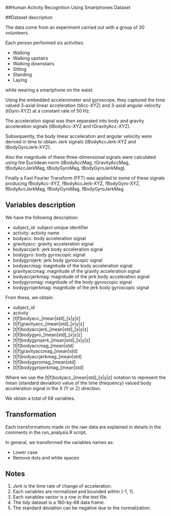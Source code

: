 ##Human Activity Recognition Using Smartphones Dataset

##Dataset description

The data come from an experiment carried out with a group of 30 volunteers. 

Each person performed six activities:

 - Walking
 - Walking upstairs
 - Walking downstairs
 - Sitting
 - Standing
 - Laying

while wearing a smartphone on the waist. 

Using the embedded accelerometer and gyroscope, they captured the time valued 3-axial linear acceleration (tAcc-XYZ) and 3-axial angular velocity (tGyro-XYZ) at a constant rate of 50 Hz.

The acceleration signal was then separated into body and gravity acceleration signals (tBodyAcc-XYZ and tGravityAcc-XYZ).

Subsequently, the body linear acceleration and angular velocity were derived in time to obtain Jerk signals (tBodyAccJerk-XYZ and tBodyGyroJerk-XYZ). 

Also the magnitude of these three-dimensional signals were calculated using the Euclidean norm (tBodyAccMag, tGravityAccMag, tBodyAccJerkMag, tBodyGyroMag, tBodyGyroJerkMag). 

Finally a Fast Fourier Transform (FFT) was applied to some of these signals producing fBodyAcc-XYZ, fBodyAccJerk-XYZ, fBodyGyro-XYZ, fBodyAccJerkMag, fBodyGyroMag, fBodyGyroJerkMag.

## Variables description

We have the following description:

 - subject_id: subject unique identifier
 - activity: activity name
 - bodyacc: body acceleration signal
 - gravityacc: gravity acceleration signal
 - bodyaccjerk: jerk body acceleration signal
 - bodygyro: body gyroscopic signal
 - bodygyrojerk: jerk body gyroscopic signal
 - bodyaccmag: magnitude of the body acceleration signal
 - gravityaccmag: magnitude of the gravity acceleration signal
 - bodyaccjerkmag: magnitude of the jerk body acceleration signal
 - bodygyromag: magnitude of the body gyroscopic signal
 - bodygyrojerkmag: magnitude of the jerk body gyroscopic signal

From these, we obtain:

 - subject_id
 - activity
 - [t|f]bodyacc_[mean|std]_[x|y|z]
 - [t|f]gravityacc_[mean|std]_[x|y|z]
 - [t|f]bodyaccjerk_[mean|std]_[x|y|z]
 - [t|f]bodygyro_[mean|std]_[x|y|z]
 - [t|f]bodygyrojerk_[mean|std]_[x|y|z]
 - [t|f]bodyaccmag_[mean|std]
 - [t|f]gravityaccmag_[mean|std]
 - [t|f]bodyaccjerkmag_[mean|std]
 - [t|f]bodygyromag_[mean|std]
 - [t|f]bodygyrojerkmag_[mean|std]

Where we use the [t|f]bodyacc_[mean|std]_[x|y|z] notation to represent the mean (standard deviation) value of the time (frequency) valued body acceleration signal in the X (Y or Z) direction.

We obtain a total of 68 variables.

## Transformation

Each transformations made on the raw data are explained in details in the comments in the run_analysis.R script.

In general, we transformed the variables names as:

 - Lower case
 - Remove dots and white spaces

## Notes

 1. *Jerk* is the time rate of change of acceleration.
 2. Each variables are normalized and bounded within [-1, 1].
 3. Each variables vector is a row in the text file.
 4. The tidy dataset is a 180-by-68 data frame.
 5. The standard deviation can be negative due to the normalization.
